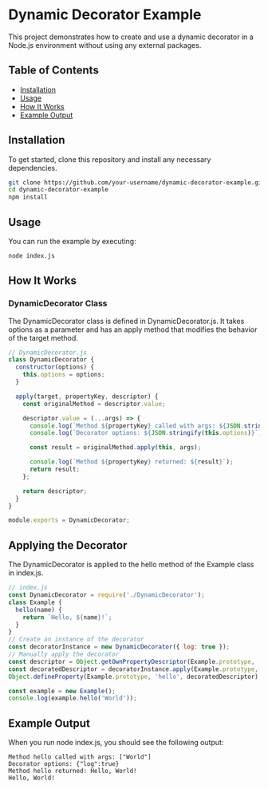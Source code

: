 # Dynamic Decorator Example

This project demonstrates how to create and use a dynamic decorator in a Node.js environment without using any external packages.

## Table of Contents

- [Installation](#installation)
- [Usage](#usage)
- [How It Works](#how-it-works)
- [Example Output](#example-output)

## Installation

To get started, clone this repository and install any necessary dependencies.

```bash
git clone https://github.com/your-username/dynamic-decorator-example.git
cd dynamic-decorator-example
npm install
```
## Usage
You can run the example by executing:

```bash
node index.js
```

## How It Works
### DynamicDecorator Class
The DynamicDecorator class is defined in DynamicDecorator.js. It takes options as a parameter and has an apply method that modifies the behavior of the target method.

```js
// DynamicDecorator.js
class DynamicDecorator {
  constructor(options) {
    this.options = options;
  }

  apply(target, propertyKey, descriptor) {
    const originalMethod = descriptor.value;

    descriptor.value = (...args) => {
      console.log(`Method ${propertyKey} called with args: ${JSON.stringify(args)}`);
      console.log(`Decorator options: ${JSON.stringify(this.options)}`);

      const result = originalMethod.apply(this, args);

      console.log(`Method ${propertyKey} returned: ${result}`);
      return result;
    };

    return descriptor;
  }
}

module.exports = DynamicDecorator;
```

## Applying the Decorator
The DynamicDecorator is applied to the hello method of the Example class in index.js.

```js
// index.js
const DynamicDecorator = require('./DynamicDecorator');
class Example {
  hello(name) {
    return `Hello, ${name}!`;
  }
}
// Create an instance of the decorator
const decoratorInstance = new DynamicDecorator({ log: true });
// Manually apply the decorator
const descriptor = Object.getOwnPropertyDescriptor(Example.prototype, 'hello');
const decoratedDescriptor = decoratorInstance.apply(Example.prototype, 'hello', descriptor);
Object.defineProperty(Example.prototype, 'hello', decoratedDescriptor);

const example = new Example();
console.log(example.hello('World'));
```
## Example Output
When you run node index.js, you should see the following output:

```
Method hello called with args: ["World"]
Decorator options: {"log":true}
Method hello returned: Hello, World!
Hello, World!
```
